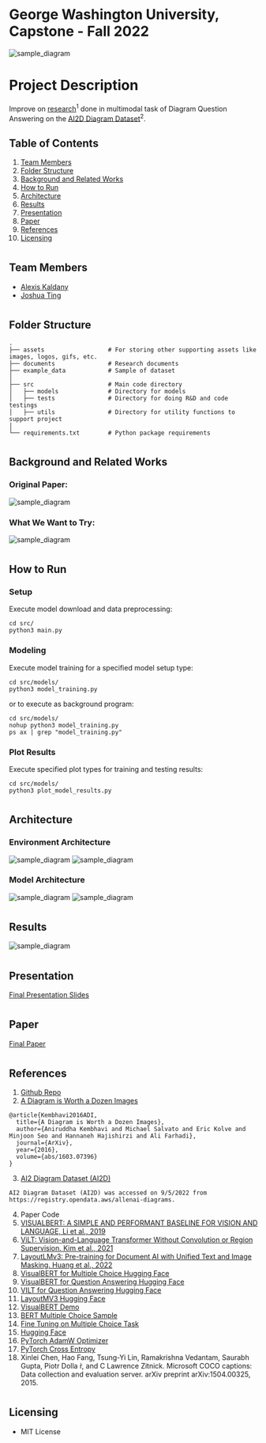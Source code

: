 # George Washington University, Capstone - Fall 2022

![sample_diagram](https://github.com/alexiskaldany/CAP22FA/blob/main/example_data/0.png)

# Project Description
Improve on [research](https://arxiv.org/pdf/1603.07396.pdf)<sup>1</sup> done in multimodal task of Diagram Question Answering on the [AI2D Diagram Dataset](https://aws.amazon.com/marketplace/pp/prodview-ueiyrmcy4rzdm#usage)<sup>2</sup>.

## Table of Contents
1. [Team Members](#team_members)
2. [Folder Structure](#structure)
3. [Background and Related Works](#background)
4. [How to Run](#instructions)
5. [Architecture](#architecture)
6. [Results](#results)
7. [Presentation](#presentation)
8. [Paper](#paper)
9. [References](#references)
10. [Licensing](#license)

# <a name="team_members"></a>
## Team Members
* [Alexis Kaldany](https://github.com/alexiskaldany)
* [Joshua Ting](https://github.com/justjoshtings)

# <a name="structure"></a>
## Folder Structure
```
.
├── assets                  # For storing other supporting assets like images, logos, gifs, etc.
├── documents               # Research documents
├── example_data            # Sample of dataset 
│ 
├── src                     # Main code directory
│   ├── models              # Directory for models
│   ├── tests               # Directory for doing R&D and code testings
│   ├── utils               # Directory for utility functions to support project
│ 
└── requirements.txt        # Python package requirements
```

# <a name="background"></a>
## Background and Related Works
### Original Paper:
![sample_diagram](https://github.com/alexiskaldany/CAP22FA/blob/main/assets/background01.png)

### What We Want to Try:
![sample_diagram](https://github.com/alexiskaldany/CAP22FA/blob/main/assets/background04.png)


# <a name="instructions"></a>
## How to Run

### Setup
Execute model download and data preprocessing:
```
cd src/
python3 main.py
```

### Modeling
Execute model training for a specified model setup type:
```
cd src/models/
python3 model_training.py
```
or to execute as background program:
```
cd src/models/
nohup python3 model_training.py
ps ax | grep "model_training.py"
```

### Plot Results
Execute specified plot types for training and testing results:
```
cd src/models/
python3 plot_model_results.py
```

# <a name="architecture"></a>
## Architecture

### Environment Architecture
![sample_diagram](https://github.com/alexiskaldany/CAP22FA/blob/main/assets/env_architecture01.png)
![sample_diagram](https://github.com/alexiskaldany/CAP22FA/blob/main/assets/env_architecture02.png)

### Model Architecture
![sample_diagram](https://github.com/alexiskaldany/CAP22FA/blob/main/assets/model_selection.png)
![sample_diagram](https://github.com/alexiskaldany/CAP22FA/blob/main/assets/model_architecture01.png)

# <a name="results"></a>
## Results
![sample_diagram](https://github.com/alexiskaldany/CAP22FA/blob/main/assets/testing_results.png)

# <a name="presentation"></a>
## Presentation
[Final Presentation Slides](https://docs.google.com/presentation/d/1lfzdVxZWlUQ4vNnbCHOezjhFXg0yBI1lov0G_AoEURI/edit?usp=sharing)

# <a name="paper"></a>
## Paper
[Final Paper](https://docs.google.com/document/d/1F0sm1jjntVK7CECtQvxg2jkOu64l4hIXS2o6nf7ROYc/edit?usp=sharing)

# <a name="references"></a>
## References
1. [Github Repo](https://github.com/alexiskaldany/CAP22FA)
2. [A Diagram is Worth a Dozen Images](https://arxiv.org/pdf/1603.07396.pdf)
```
@article{Kembhavi2016ADI,
  title={A Diagram is Worth a Dozen Images},
  author={Aniruddha Kembhavi and Michael Salvato and Eric Kolve and Minjoon Seo and Hannaneh Hajishirzi and Ali Farhadi},
  journal={ArXiv},
  year={2016},
  volume={abs/1603.07396}
}
```
3. [AI2 Diagram Dataset (AI2D)](https://aws.amazon.com/marketplace/pp/prodview-ueiyrmcy4rzdm#usage)
```
AI2 Diagram Dataset (AI2D) was accessed on 9/5/2022 from https://registry.opendata.aws/allenai-diagrams.
```
4. Paper Code
5. [VISUALBERT: A SIMPLE AND PERFORMANT BASELINE FOR VISION AND LANGUAGE, Li et al., 2019](https://arxiv.org/pdf/1908.03557.pdf)
6. [ViLT: Vision-and-Language Transformer Without Convolution or Region Supervision. Kim et al., 2021](https://arxiv.org/abs/2102.03334)
7. [LayoutLMv3: Pre-training for Document AI with Unified Text and Image Masking. Huang et al., 2022](https://arxiv.org/abs/2204.08387)
8. [VisualBERT for Multiple Choice Hugging Face](https://huggingface.co/docs/transformers/v4.22.1/en/model_doc/visual_bert#transformers.VisualBertForMultipleChoice)
9. [VisualBERT for Question Answering Hugging Face](https://huggingface.co/docs/transformers/v4.22.1/en/model_doc/visual_bert#transformers.VisualBertForQuestionAnswering)
10. [VILT for Question Answering Hugging Face](https://huggingface.co/docs/transformers/model_doc/vilt#transformers.ViltForQuestionAnswering)
11. [LayoutMV3 Hugging Face](https://huggingface.co/docs/transformers/v4.22.1/en/model_doc/layoutlmv3)
12. [VisualBERT Demo](https://github.com/huggingface/transformers/blob/main/examples/research_projects/visual_bert/demo.ipynb)
13. [BERT Multiple Choice Sample](https://github.com/huggingface/transformers/blob/main/examples/pytorch/multiple-choice/run_swag.py)
14. [Fine Tuning on Multiple Choice Task](https://github.com/huggingface/notebooks/blob/main/examples/multiple_choice.ipynb)
15. [Hugging Face](https://huggingface.co/models?pipeline_tag=visual-question-answering&sort=downloads)
16. [PyTorch AdamW Optimizer](https://pytorch.org/docs/stable/generated/torch.optim.AdamW.html)
17. [PyTorch Cross Entropy](https://pytorch.org/docs/stable/generated/torch.nn.CrossEntropyLoss.html)
18. Xinlei Chen, Hao Fang, Tsung-Yi Lin, Ramakrishna Vedantam, Saurabh Gupta, Piotr Dolla ́r, and C Lawrence Zitnick. Microsoft COCO captions: Data collection and evaluation server. arXiv preprint arXiv:1504.00325, 2015.

# <a name="license"></a>
## Licensing
* MIT License